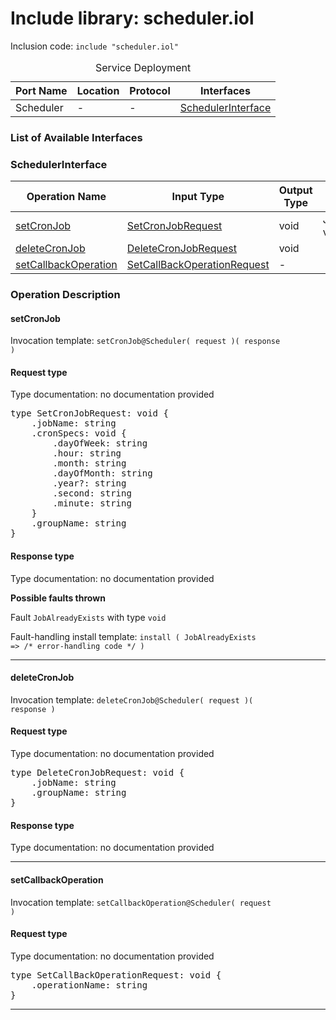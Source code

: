 # Include library: scheduler.iol

Inclusion code: <code>include "scheduler.iol"</code>

<table>
  <caption>Service Deployment</caption>
  <thead>
    <tr>
      <th>Port Name</th>
      <th>Location</th>
      <th>Protocol</th>
      <th>Interfaces</th>
    </tr>
  </thead>
  <tbody>
    <tr>
      <td>Scheduler</td>
      <td>-</td>
      <td>-</td>
      <td><a href="#SchedulerInterface">SchedulerInterface</a></td>
    </tr>
  </tbody>
</table>

<h3>List of Available Interfaces</h3>

<h3 id="SchedulerInterface">SchedulerInterface</h3>

<table>
  <thead>
    <tr>
      <th>Operation Name</th>
      <th>Input Type</th>
      <th>Output Type</th>
      <th>Faults</th>
    </tr>
  </thead>
  <tbody>
    <tr>
      <td><a href="#setCronJob">setCronJob</a></td>
      <td><a href="#SetCronJobRequest">SetCronJobRequest</a></td>
      <td>void</td>
      <td>
        JobAlreadyExists( void )
      </td>
    </tr>
    <tr>
      <td><a href="#deleteCronJob">deleteCronJob</a></td>
      <td><a href="#DeleteCronJobRequest">DeleteCronJobRequest</a></td>
      <td>void</td>
      <td>
      </td>
    </tr>
    <tr>
      <td><a href="#setCallbackOperation">setCallbackOperation</a></td>
      <td><a href="#SetCallBackOperationRequest">SetCallBackOperationRequest</a></td>
      <td> - </td>
      <td>
      </td>
    </tr>
  </tbody>
</table>

### Operation Description



#### setCronJob


Invocation template: <code>setCronJob@Scheduler( request )( response )</code>

<h4 id="SetCronJobRequest">Request type</h4>

Type documentation: no documentation provided 
<pre>type SetCronJobRequest: void {
	.jobName: string
	.cronSpecs: void {
		.dayOfWeek: string
		.hour: string
		.month: string
		.dayOfMonth: string
		.year?: string
		.second: string
		.minute: string
	}
	.groupName: string
}</pre>


<h4>Response type</h4>
Type documentation: no documentation provided 



**Possible faults thrown**


Fault <code>JobAlreadyExists</code> with type <code>void</code>

Fault-handling install template: <code>install ( JobAlreadyExists => /* error-handling code */ )</code>


<hr>


#### deleteCronJob


Invocation template: <code>deleteCronJob@Scheduler( request )( response )</code>

<h4 id="DeleteCronJobRequest">Request type</h4>

Type documentation: no documentation provided 
<pre>type DeleteCronJobRequest: void {
	.jobName: string
	.groupName: string
}</pre>


<h4>Response type</h4>
Type documentation: no documentation provided 





<hr>


#### setCallbackOperation


Invocation template: <code>setCallbackOperation@Scheduler( request )</code>

<h4 id="SetCallBackOperationRequest">Request type</h4>

Type documentation: no documentation provided 
<pre>type SetCallBackOperationRequest: void {
	.operationName: string
}</pre>





<hr>





